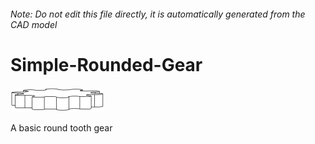 ###### Note: Do not edit this file directly, it is automatically generated from the CAD model

# Simple-Rounded-Gear

![](/project.svg)



 A basic round tooth gear



